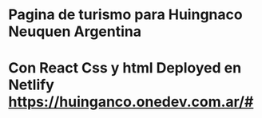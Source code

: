 <h1>Pagina de turismo para Huingnaco Neuquen Argentina<h1/>

Con React Css y html
Deployed en Netlify
https://huinganco.onedev.com.ar/#
